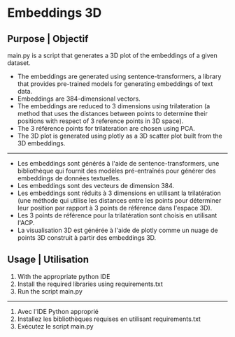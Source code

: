 # Embeddings 3D

## Purpose | Objectif

main.py is a script that generates a 3D plot of the embeddings of a given dataset. 

- The embeddings are generated using sentence-transformers, a library that provides pre-trained models for generating embeddings of text data.
- Embeddings are 384-dimensional vectors.
- The embeddings are reduced to 3 dimensions using trilateration (a method that uses the distances between points to determine their positions with respect of 3 reference points in 3D space).
- The 3 référence points for trilateration are chosen using PCA.
- The 3D plot is generated using plotly as a 3D scatter plot built from the 3D embeddings.

<hr>

- Les embeddings sont générés à l'aide de sentence-transformers, une bibliothèque qui fournit des modèles pré-entraînés pour générer des embeddings de données textuelles.
- Les embeddings sont des vecteurs de dimension 384.
- Les embeddings sont réduits à 3 dimensions en utilisant la trilatération (une méthode qui utilise les distances entre les points pour déterminer leur position par rapport à 3 points de référence dans l'espace 3D).
- Les 3 points de référence pour la trilatération sont choisis en utilisant l'ACP.
- La visualisation 3D est générée à l'aide de plotly comme un nuage de points 3D construit à partir des embeddings 3D.

## Usage | Utilisation

1. With the appropriate python IDE
2. Install the required libraries using requirements.txt
3. Run the script main.py

<hr>

1. Avec l'IDE Python approprié
2. Installez les bibliothèques requises en utilisant requirements.txt
3. Exécutez le script main.py







